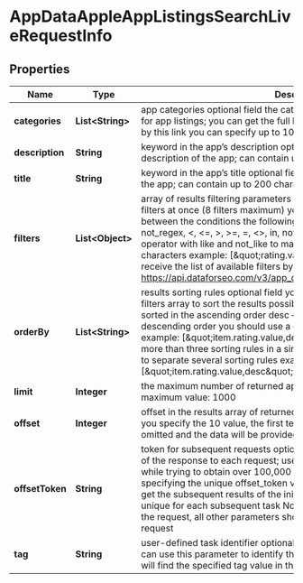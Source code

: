 

# AppDataAppleAppListingsSearchLiveRequestInfo


## Properties

| Name | Type | Description | Notes |
|------------ | ------------- | ------------- | -------------|
|**categories** | **List&lt;String&gt;** | app categories optional field the categories you specify are used to search for app listings; you can get the full list of available app listing categories by this link you can specify up to 10 categories |  [optional] |
|**description** | **String** | keyword in the app’s description optional field keywords that occur in the description of the app; can contain up to 200 characters |  [optional] |
|**title** | **String** | keyword in the app’s title optional field keywords that occur in the title of the app; can contain up to 200 characters |  [optional] |
|**filters** | **List&lt;Object&gt;** | array of results filtering parameters optional field you can add several filters at once (8 filters maximum) you should set a logical operator and, or between the conditions the following operators are supported: regex, not_regex, &lt;, &lt;&#x3D;, &gt;, &gt;&#x3D;, &#x3D;, &lt;&gt;, in, not_in, like, not_like you can use the % operator with like and not_like to match any string of zero or more characters example: [\&quot;rating.value\&quot;,\&quot;&gt;\&quot;,3] you can receive the list of available filters by making a separate request to https://api.dataforseo.com/v3/app_data/apple/app_listings/available_filters |  [optional] |
|**orderBy** | **List&lt;String&gt;** | results sorting rules optional field you can use the same values as in the filters array to sort the results possible sorting types: asc – results will be sorted in the ascending order desc – results will be sorted in the descending order you should use a comma to set up a sorting parameter example: [\&quot;item.rating.value,desc\&quot;] note that you can set no more than three sorting rules in a single request you should use a comma to separate several sorting rules example: [\&quot;item.rating.value,desc\&quot;,\&quot;item.rating.value,desc\&quot;] |  [optional] |
|**limit** | **Integer** | the maximum number of returned apps optional field default value: 100 maximum value: 1000 |  [optional] |
|**offset** | **Integer** | offset in the results array of returned apps optional field default value: 0 if you specify the 10 value, the first ten entities in the results array will be omitted and the data will be provided for the successive entities |  [optional] |
|**offsetToken** | **String** | token for subsequent requests optional field provided in the identical filed of the response to each request; use this parameter to avoid timeouts while trying to obtain over 100,000 results in a single request; by specifying the unique offset_token value from the response array, you will get the subsequent results of the initial task; offset_token values are unique for each subsequent task Note: if the offset_token is specified in the request, all other parameters should be identical to the previous request |  [optional] |
|**tag** | **String** | user-defined task identifier optional field the character limit is 255 you can use this parameter to identify the task and match it with the result you will find the specified tag value in the data object of the response |  [optional] |



